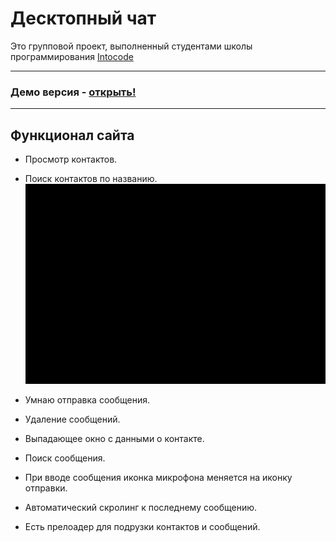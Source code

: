 # Десктопный чат

Это групповой проект, выполненный студентами школы программирования <a href="https://intocode.ru/" target="_blank">Intocode</a>
***

### Демо версия - <a href="https://intense-island-55096.herokuapp.com/" target="_blank">открыть!</a>

***

## Функционал сайта

+ Просмотр контактов.
+ Поиск контактов по названию.
  ![gif](https://github.com/Khalimov-Z/react-chat/blob/Kassumov_Zubayra/gif1.gif)

+ Умнаю отправка сообщения.
+ Удаление сообщений.

+ Выпадающее окно с данными о контакте.
+ Поиск сообщения.

+ При вводе сообщения иконка микрофона меняется на иконку отправки.
+ Автоматический скролинг к последнему сообщению.


+ Есть прелоадер для подрузки контактов и сообщений.
